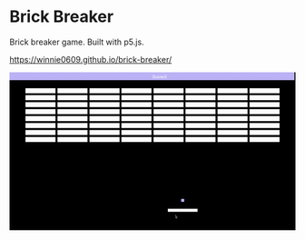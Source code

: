 # Brick Breaker

Brick breaker game. Built with p5.js.

https://winnie0609.github.io/brick-breaker/

![](/demo.gif)
